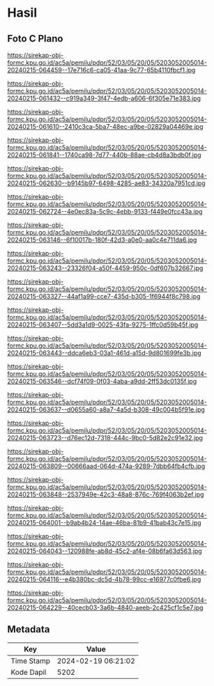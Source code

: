 # Hasil

## Foto C Plano

https://sirekap-obj-formc.kpu.go.id/ac5a/pemilu/pdpr/52/03/05/20/05/5203052005014-20240215-064459--17e716c6-ca05-41aa-9c77-65b4110fbcf1.jpg

https://sirekap-obj-formc.kpu.go.id/ac5a/pemilu/pdpr/52/03/05/20/05/5203052005014-20240215-061432--c919a349-3f47-4edb-a606-6f305e71e383.jpg

https://sirekap-obj-formc.kpu.go.id/ac5a/pemilu/pdpr/52/03/05/20/05/5203052005014-20240215-061610--2410c3ca-5ba7-48ec-a9be-02829a04469e.jpg

https://sirekap-obj-formc.kpu.go.id/ac5a/pemilu/pdpr/52/03/05/20/05/5203052005014-20240215-061841--1740ca98-7d77-440b-88ae-cb4d8a3bdb0f.jpg

https://sirekap-obj-formc.kpu.go.id/ac5a/pemilu/pdpr/52/03/05/20/05/5203052005014-20240215-062630--b9145b97-6498-4285-ae83-34320a7951cd.jpg

https://sirekap-obj-formc.kpu.go.id/ac5a/pemilu/pdpr/52/03/05/20/05/5203052005014-20240215-062724--4e0ec83a-5c9c-4ebb-9133-f449e0fcc43a.jpg

https://sirekap-obj-formc.kpu.go.id/ac5a/pemilu/pdpr/52/03/05/20/05/5203052005014-20240215-063146--6f10017b-180f-42d3-a0e0-aa0c4e711da6.jpg

https://sirekap-obj-formc.kpu.go.id/ac5a/pemilu/pdpr/52/03/05/20/05/5203052005014-20240215-063243--23326f04-a50f-4459-950c-0df607b32667.jpg

https://sirekap-obj-formc.kpu.go.id/ac5a/pemilu/pdpr/52/03/05/20/05/5203052005014-20240215-063327--44af1a99-cce7-435d-b305-1f6944f8c798.jpg

https://sirekap-obj-formc.kpu.go.id/ac5a/pemilu/pdpr/52/03/05/20/05/5203052005014-20240215-063407--5dd3a1d9-0025-43fa-9275-1ffc0d59b45f.jpg

https://sirekap-obj-formc.kpu.go.id/ac5a/pemilu/pdpr/52/03/05/20/05/5203052005014-20240215-063443--ddca6eb3-03a1-461d-a15d-9d801699fe3b.jpg

https://sirekap-obj-formc.kpu.go.id/ac5a/pemilu/pdpr/52/03/05/20/05/5203052005014-20240215-063546--dcf74f09-0f03-4aba-a9dd-2ff53dc0135f.jpg

https://sirekap-obj-formc.kpu.go.id/ac5a/pemilu/pdpr/52/03/05/20/05/5203052005014-20240215-063637--d0655a60-a8a7-4a5d-b308-49c004b5f91e.jpg

https://sirekap-obj-formc.kpu.go.id/ac5a/pemilu/pdpr/52/03/05/20/05/5203052005014-20240215-063723--d76ec12d-7318-444c-9bc0-5d82e2c91e32.jpg

https://sirekap-obj-formc.kpu.go.id/ac5a/pemilu/pdpr/52/03/05/20/05/5203052005014-20240215-063809--00666aad-064d-474a-9289-7dbb64fb4cfb.jpg

https://sirekap-obj-formc.kpu.go.id/ac5a/pemilu/pdpr/52/03/05/20/05/5203052005014-20240215-063848--2537949e-42c3-48a8-876c-769f4063b2ef.jpg

https://sirekap-obj-formc.kpu.go.id/ac5a/pemilu/pdpr/52/03/05/20/05/5203052005014-20240215-064001--b9ab4b24-14ae-46ba-81b9-41bab43c7e15.jpg

https://sirekap-obj-formc.kpu.go.id/ac5a/pemilu/pdpr/52/03/05/20/05/5203052005014-20240215-064043--120988fe-ab8d-45c2-af4e-08b6fa63d563.jpg

https://sirekap-obj-formc.kpu.go.id/ac5a/pemilu/pdpr/52/03/05/20/05/5203052005014-20240215-064116--e4b380bc-dc5d-4b78-99cc-e16977c0fbe6.jpg

https://sirekap-obj-formc.kpu.go.id/ac5a/pemilu/pdpr/52/03/05/20/05/5203052005014-20240215-064229--40cecb03-3a6b-4840-aeeb-2c425cf1c5e7.jpg


## Metadata

| Key        | Value               |
| ---------- | ------------------- |
| Time Stamp | 2024-02-19 06:21:02 |
| Kode Dapil | 5202                |



